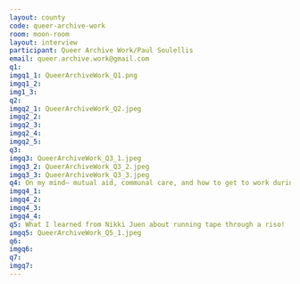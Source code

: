 ```yaml
---
layout: county 
code: queer-archive-work
room: moon-room
layout: interview
participant: Queer Archive Work/Paul Soulellis
email: queer.archive.work@gmail.com
q1: 
imgq1_1: QueerArchiveWork_Q1.png
imgq1_2: 
img1_3: 
q2: 
imgq2_1: QueerArchiveWork_Q2.jpeg
imgq2_2: 
imgq2_3: 
imgq2_4: 
imgq2_5: 
q3: 
imgq3: QueerArchiveWork_Q3_1.jpeg
imgq3_2: QueerArchiveWork_Q3_2.jpeg
imgq3_3: QueerArchiveWork_Q3_3.jpeg
q4: On my mind– mutual aid, communal care, and how to get to work during crisis. I ended up writing about it here- https://soulellis.com/writing/urgentcraft2/
imgq4_1: 
imgq4_2: 
imgq4_3: 
imgq4_4: 
q5: What I learned from Nikki Juen about running tape through a riso!
imgq5: QueerArchiveWork_Q5_1.jpeg
q6: 
imgq6: 
q7: 
imgq7: 
---
```

